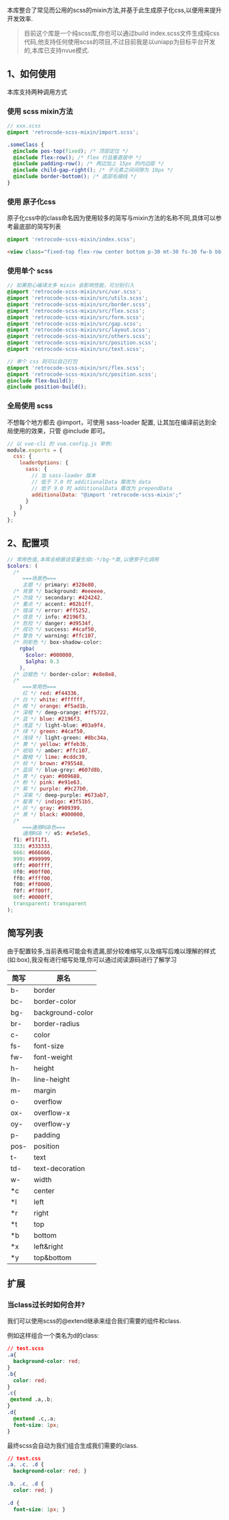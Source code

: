 本库整合了常见而公用的scss的mixin方法,并基于此生成原子化css,以便用来提升开发效率.

> 目前这个库是一个纯scss库,你也可以通过build index.scss文件生成纯css代码,他支持任何使用scss的项目,不过目前我是以uniapp为目标平台开发的,本库已支持nvue模式.

## 1、如何使用

本库支持两种调用方式

### 使用 scss mixin方法

```scss
// xxx.scss
@import 'retrocode-scss-mixin/import.scss';

.someClass {
  @include pos-top(fixed); /* 顶部定位 */
  @include flex-row(); /* flex 行且垂直居中 */
  @include padding-row(); /* 两边加上 15px 的内边距 */
  @include child-gap-right(); /* 子元素之间间隙为 10px */
  @include border-bottom(); /* 底部毛细线 */
}
```

### 使用 原子化css

原子化css中的class命名因为使用较多的简写与mixin方法的名称不同,具体可以参考最底部的简写列表

```scss
@import 'retrocode-scss-mixin/index.scss';
```

```html
<view class="fixed-top flex-row center bottom p-30 mt-30 fs-30 fw-b bb bw-2 br-30"><view class="grow"></view></view>
```

### 使用单个 scss

```scss
// 如果担心编译太多 mixin 会影响性能，可分别引入
@import 'retrocode-scss-mixin/src/var.scss';
@import 'retrocode-scss-mixin/src/utils.scss';
@import 'retrocode-scss-mixin/src/border.scss';
@import 'retrocode-scss-mixin/src/flex.scss';
@import 'retrocode-scss-mixin/src/form.scss';
@import 'retrocode-scss-mixin/src/gap.scss';
@import 'retrocode-scss-mixin/src/layout.scss';
@import 'retrocode-scss-mixin/src/others.scss';
@import 'retrocode-scss-mixin/src/position.scss';
@import 'retrocode-scss-mixin/src/text.scss';

// 单个 css 则可以自己打包
@import 'retrocode-scss-mixin/src/flex.scss';
@import 'retrocode-scss-mixin/src/position.scss';
@include flex-build();
@include position-build();
```

### 全局使用 scss

不想每个地方都去 @import，可使用 sass-loader 配置,
让其加在编译前达到全局使用的效果，只管 @include 即可。

```js
// 以 vue-cli 的 vue.config.js 举例:
module.exports = {
  css: {
    loaderOptions: {
      sass: {
        // 当 sass-loader 版本
        // 低于 7.0 时 additionalData 需改为 data
        // 低于 9.0 时 additionalData 需改为 prependData
        additionalData: "@import 'retrocode-scss-mixin';"
      }
    }
  }
};
```

## 2、配置项

```scss
// 常用色值,本库会根据该变量生成c-*/bg-*类,以便原子化调用
$colors: (
  /* 
     ===场景色===
     主题 */ primary: #328e80,
  /* 背景 */ background: #eeeeee,
  /* 次级 */ secondary: #424242,
  /* 重点 */ accent: #82b1ff,
  /* 错误 */ error: #ff5252,
  /* 信息 */ info: #2196f3,
  /* 危险 */ danger: #d9534f,
  /* 成功 */ success: #4caf50,
  /* 警告 */ warning: #ffc107,
  /* 阴影色 */ box-shadow-color:
    rgba(
      $color: #000000,
      $alpha: 0.3
    ),
  /* 边框色 */ border-color: #e8e8e8,
  /* 
     ===常用色===
     红 */ red: #f44336,
  /* 白 */ white: #ffffff,
  /* 橙 */ orange: #f5ad1b,
  /* 深橙 */ deep-orange: #ff5722,
  /* 蓝 */ blue: #2196f3,
  /* 浅蓝 */ light-blue: #03a9f4,
  /* 绿 */ green: #4caf50,
  /* 浅绿 */ light-green: #8bc34a,
  /* 黄 */ yellow: #ffeb3b,
  /* 琥珀 */ amber: #ffc107,
  /* 酸橙 */ lime: #cddc39,
  /* 棕 */ brown: #795548,
  /* 蓝灰 */ blue-grey: #607d8b,
  /* 青 */ cyan: #009688,
  /* 粉 */ pink: #e91e63,
  /* 紫 */ purple: #9c27b0,
  /* 深紫 */ deep-purple: #673ab7,
  /* 靛青 */ indigo: #3f51b5,
  /* 灰 */ gray: #909399,
  /* 黑 */ black: #000000,
  /* 
     ===通用RGB色===
     通用RGB */ e5: #e5e5e5,
  f1: #f1f1f1,
  333: #333333,
  666: #666666,
  999: #999999,
  0ff: #00ffff,
  0f0: #00ff00,
  ff0: #ffff00,
  f00: #ff0000,
  f0f: #ff00ff,
  00f: #0000ff,
  transparent: transparent
);
```

## 简写列表

由于配置较多,当前表格可能会有遗漏,部分较难缩写,以及缩写后难以理解的样式(如:box),我没有进行缩写处理,你可以通过阅读源码进行了解学习

| 简写 | 原名             |
| ---- | ---------------- |
| b-   | border           |
| bc-  | border-color     |
| bg-  | background-color |
| br-  | border-radius    |
| c-   | color            |
| fs-  | font-size        |
| fw-  | font-weight      |
| h-   | height           |
| lh-  | line-height      |
| m-   | margin           |
| o-   | overflow         |
| ox-  | overflow-x       |
| oy-  | overflow-y       |
| p-   | padding          |
| pos- | position         |
| t-   | text             |
| td-  | text-decoration  |
| w-   | width            |
| *c   | center           |
| *l   | left             |
| *r   | right            |
| *t   | top              |
| *b   | bottom           |
| *x   | left&right       |
| *y   | top&bottom       |

## 扩展

### 当class过长时如何合并?

我们可以使用scss的@extend继承来组合我们需要的组件和class.

例如这样组合一个类名为d的class:

```css
// test.scss
.a{
  background-color: red;
}
.b{
  color: red;
}
.c{
 @extend .a,.b;
}
.d{
  @extend .c,.a;
  font-size: 1px;
}
```

最终scss会自动为我们组合生成我们需要的class.

```css
// test.css
.a, .c, .d {
  background-color: red; }
  
.b, .c, .d {
  color: red; }
  
.d {
  font-size: 1px; }
```